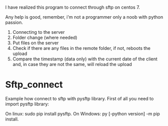 I have realized this program to connect through sftp on centos 7.

Any help is good, remember, i'm not a programmer only a noob with python passion.

1) Connecting to the server
2) Folder change (where needed)
3) Put files on the server
4) Check if there are any files in the remote folder, if not, reboots the upload
5) Compare the timestamp (data only) with the current date of the client and, in case they are not the same, will reload the upload


# Sftp_connect
Example how connect to sftp with pysftp library.
First of all you need to import pysftp library:

On linux: sudo pip install pysftp.
On Windows: py [-python version] -m pip install.


